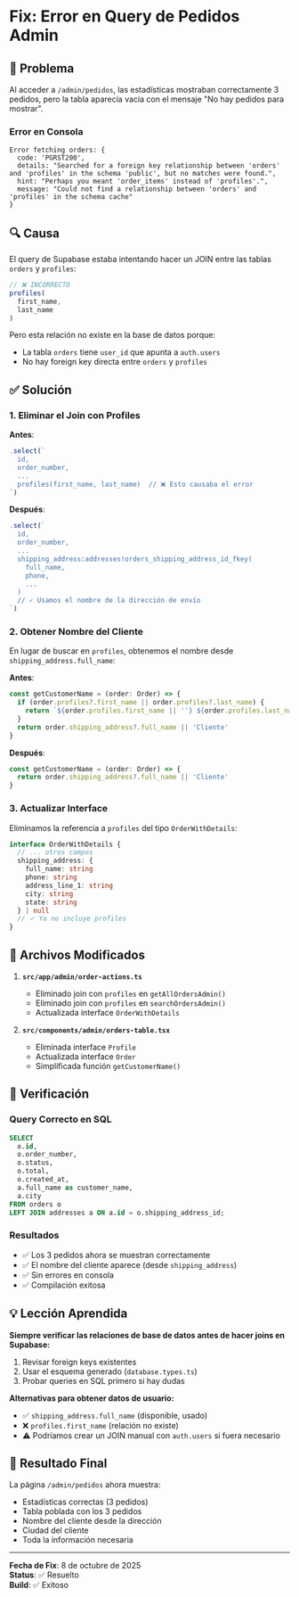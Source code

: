 # Fix: Error en Query de Pedidos Admin

## 🐛 Problema

Al acceder a `/admin/pedidos`, las estadísticas mostraban correctamente 3 pedidos, pero la tabla aparecía vacía con el mensaje "No hay pedidos para mostrar".

### Error en Consola

```
Error fetching orders: {
  code: 'PGRST200',
  details: "Searched for a foreign key relationship between 'orders' and 'profiles' in the schema 'public', but no matches were found.",
  hint: "Perhaps you meant 'order_items' instead of 'profiles'.",
  message: "Could not find a relationship between 'orders' and 'profiles' in the schema cache"
}
```

## 🔍 Causa

El query de Supabase estaba intentando hacer un JOIN entre las tablas `orders` y `profiles`:

```typescript
// ❌ INCORRECTO
profiles(
  first_name,
  last_name
)
```

Pero esta relación no existe en la base de datos porque:
- La tabla `orders` tiene `user_id` que apunta a `auth.users`
- No hay foreign key directa entre `orders` y `profiles`

## ✅ Solución

### 1. Eliminar el Join con Profiles

**Antes**:
```typescript
.select(`
  id,
  order_number,
  ...
  profiles(first_name, last_name)  // ❌ Esto causaba el error
`)
```

**Después**:
```typescript
.select(`
  id,
  order_number,
  ...
  shipping_address:addresses!orders_shipping_address_id_fkey(
    full_name,
    phone,
    ...
  )
  // ✓ Usamos el nombre de la dirección de envío
`)
```

### 2. Obtener Nombre del Cliente

En lugar de buscar en `profiles`, obtenemos el nombre desde `shipping_address.full_name`:

**Antes**:
```typescript
const getCustomerName = (order: Order) => {
  if (order.profiles?.first_name || order.profiles?.last_name) {
    return `${order.profiles.first_name || ''} ${order.profiles.last_name || ''}`.trim()
  }
  return order.shipping_address?.full_name || 'Cliente'
}
```

**Después**:
```typescript
const getCustomerName = (order: Order) => {
  return order.shipping_address?.full_name || 'Cliente'
}
```

### 3. Actualizar Interface

Eliminamos la referencia a `profiles` del tipo `OrderWithDetails`:

```typescript
interface OrderWithDetails {
  // ... otros campos
  shipping_address: {
    full_name: string
    phone: string
    address_line_1: string
    city: string
    state: string
  } | null
  // ✓ Ya no incluye profiles
}
```

## 📁 Archivos Modificados

1. **`src/app/admin/order-actions.ts`**
   - Eliminado join con `profiles` en `getAllOrdersAdmin()`
   - Eliminado join con `profiles` en `searchOrdersAdmin()`
   - Actualizada interface `OrderWithDetails`

2. **`src/components/admin/orders-table.tsx`**
   - Eliminada interface `Profile`
   - Actualizada interface `Order`
   - Simplificada función `getCustomerName()`

## 🧪 Verificación

### Query Correcto en SQL

```sql
SELECT 
  o.id,
  o.order_number,
  o.status,
  o.total,
  o.created_at,
  a.full_name as customer_name,
  a.city
FROM orders o
LEFT JOIN addresses a ON a.id = o.shipping_address_id;
```

### Resultados

- ✅ Los 3 pedidos ahora se muestran correctamente
- ✅ El nombre del cliente aparece (desde `shipping_address`)
- ✅ Sin errores en consola
- ✅ Compilación exitosa

## 💡 Lección Aprendida

**Siempre verificar las relaciones de base de datos antes de hacer joins en Supabase:**

1. Revisar foreign keys existentes
2. Usar el esquema generado (`database.types.ts`)
3. Probar queries en SQL primero si hay dudas

**Alternativas para obtener datos de usuario:**

- ✅ `shipping_address.full_name` (disponible, usado)
- ❌ `profiles.first_name` (relación no existe)
- ⚠️ Podríamos crear un JOIN manual con `auth.users` si fuera necesario

## 🎯 Resultado Final

La página `/admin/pedidos` ahora muestra:
- Estadísticas correctas (3 pedidos)
- Tabla poblada con los 3 pedidos
- Nombre del cliente desde la dirección
- Ciudad del cliente
- Toda la información necesaria

---

**Fecha de Fix**: 8 de octubre de 2025  
**Status**: ✅ Resuelto  
**Build**: ✅ Exitoso


